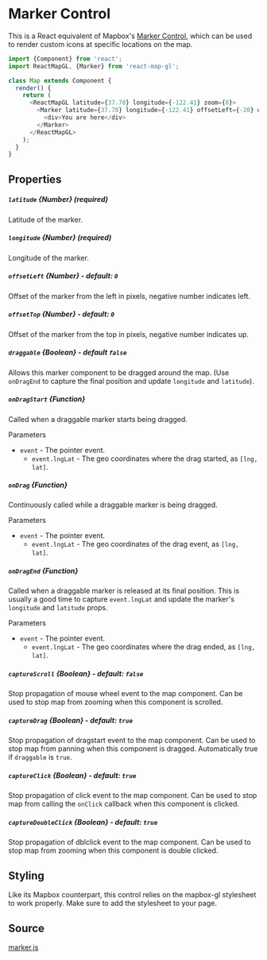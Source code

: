 # Marker Control

This is a React equivalent of Mapbox's
[Marker Control](https://www.mapbox.com/mapbox-gl-js/api/#marker), which can
be used to render custom icons at specific locations on the map.

```js
import {Component} from 'react';
import ReactMapGL, {Marker} from 'react-map-gl';

class Map extends Component {
  render() {
    return (
      <ReactMapGL latitude={37.78} longitude={-122.41} zoom={8}>
        <Marker latitude={37.78} longitude={-122.41} offsetLeft={-20} offsetTop={-10}>
          <div>You are here</div>
        </Marker>
      </ReactMapGL>
    );
  }
}
```

## Properties

##### `latitude` {Number} (required)
Latitude of the marker.

##### `longitude` {Number} (required)
Longitude of the marker.

##### `offsetLeft` {Number} - default: `0`
Offset of the marker from the left in pixels, negative number indicates left.

##### `offsetTop` {Number} - default: `0`
Offset of the marker from the top in pixels, negative number indicates up.

##### `draggable` {Boolean} - default `false`
Allows this marker component to be dragged around the map. (Use `onDragEnd` to capture the final position and update `longitude` and `latitude`).

##### `onDragStart` {Function}
Called when a draggable marker starts being dragged.

Parameters
- `event` - The pointer event.
  + `event.lngLat` - The geo coordinates where the drag started, as `[lng, lat]`.

##### `onDrag` {Function}
Continuously called while a draggable marker is being dragged.

Parameters
- `event` - The pointer event.
  + `event.lngLat` - The geo coordinates of the drag event, as `[lng, lat]`.

##### `onDragEnd` {Function}
Called when a draggable marker is released at its final position. This is usually a good time to capture `event.lngLat` and update the marker's `longitude` and `latitude` props.

Parameters
- `event` - The pointer event.
  + `event.lngLat` - The geo coordinates where the drag ended, as `[lng, lat]`.

##### `captureScroll` {Boolean} - default: `false`
Stop propagation of mouse wheel event to the map component. Can be used to stop map from zooming when this component is scrolled.

##### `captureDrag` {Boolean} - default: `true`
Stop propagation of dragstart event to the map component. Can be used to stop map from panning when this component is dragged. Automatically true if `draggable` is `true`.

##### `captureClick` {Boolean} - default: `true`
Stop propagation of click event to the map component. Can be used to stop map from calling the `onClick` callback when this component is clicked.

##### `captureDoubleClick` {Boolean} - default: `true`
Stop propagation of dblclick event to the map component. Can be used to stop map from zooming when this component is double clicked.

## Styling

Like its Mapbox counterpart, this control relies on the mapbox-gl stylesheet to work properly. Make sure to add the stylesheet to your page.

## Source
[marker.js](https://github.com/uber/react-map-gl/tree/4.0-release/src/components/marker.js)

